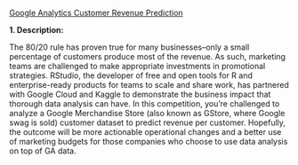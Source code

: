 [Google Analytics Customer Revenue Prediction](https://www.kaggle.com/c/google-analytics-customer-revenue-prediction)

**1. Description:**

The 80/20 rule has proven true for many businesses–only a small percentage of customers produce most of the revenue. As such, marketing teams are challenged to make appropriate investments in promotional strategies.
RStudio, the developer of free and open tools for R and enterprise-ready products for teams to scale and share work, has partnered with Google Cloud and Kaggle to demonstrate the business impact that thorough data analysis can have.
In this competition, you’re challenged to analyze a Google Merchandise Store (also known as GStore, where Google swag is sold) customer dataset to predict revenue per customer. Hopefully, the outcome will be more actionable operational changes and a better use of marketing budgets for those companies who choose to use data analysis on top of GA data.
